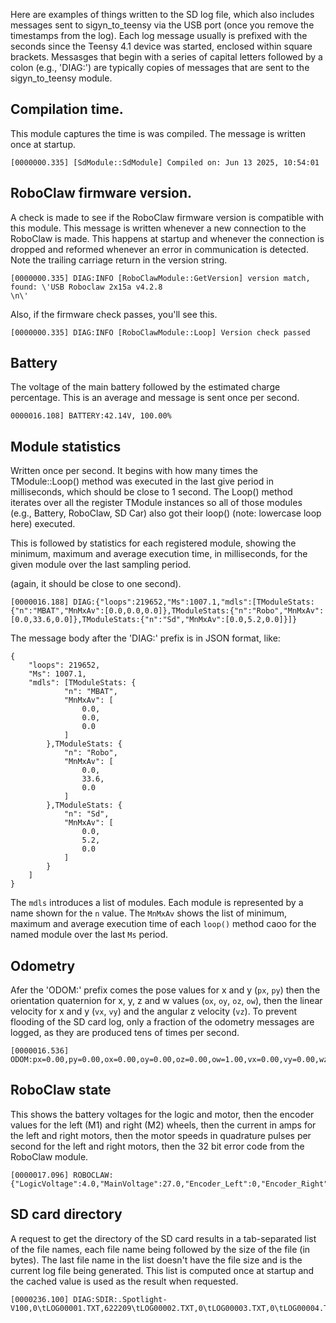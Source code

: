 Here are examples of things written to the SD log file, which also includes
messages sent to sigyn_to_teensy via the USB port (once you remove the timestamps from the log).
Each log message usually is prefixed with the seconds since the Teensy 4.1 device was started, enclosed within square brackets.
Messasges that begin with a series of capital letters followed by a colon (e.g., 'DIAG:') are
typically copies of messages that are sent to the sigyn_to_teensy module.

## Compilation time.
This module captures the time is was compiled. The message is written once at startup.
```code
[0000000.335] [SdModule::SdModule] Compiled on: Jun 13 2025, 10:54:01
```

## RoboClaw firmware version.
A check is made to see if the RoboClaw firmware version is compatible with this module. This message is written whenever a new connection to the RoboClaw is made. 
This happens at startup and whenever the connection is dropped and reformed whenever an error in
communication is detected. Note the trailing carriage return in the version string.
```code
[0000000.335] DIAG:INFO [RoboClawModule::GetVersion] version match, found: \'USB Roboclaw 2x15a v4.2.8
\n\'
```

Also, if the firmware check passes, you'll see this.
```code
[0000000.335] DIAG:INFO [RoboClawModule::Loop] Version check passed
```

## Battery
The voltage of the main battery followed by the estimated charge percentage. 
This is an average and message is sent once per second.
```code
0000016.108] BATTERY:42.14V, 100.00%
```

## Module statistics
Written once per second. It begins with how many times the TModule::Loop() method was executed in the
last give period in milliseconds, which should be close to 1 second. The Loop() method iterates over all the register TModule instances so all of those
modules (e.g., Battery, RoboClaw, SD Car) also got their loop() (note: lowercase loop here) executed.

This is followed by statistics for each registered module, showing the minimum, maximum and average
execution time, in milliseconds, for the given module over the last sampling period.

(again, it should be close to one second).
```code
[0000016.188] DIAG:{"loops":219652,"Ms":1007.1,"mdls":[TModuleStats:{"n":"MBAT","MnMxAv":[0.0,0.0,0.0]},TModuleStats:{"n":"Robo","MnMxAv":[0.0,33.6,0.0]},TModuleStats:{"n":"Sd","MnMxAv":[0.0,5.2,0.0]}]}
```

The message body after the 'DIAG:' prefix is in JSON format, like:
```code
{
    "loops": 219652,
    "Ms": 1007.1,
    "mdls": [TModuleStats: {
            "n": "MBAT",
            "MnMxAv": [
                0.0,
                0.0,
                0.0
            ]
        },TModuleStats: {
            "n": "Robo",
            "MnMxAv": [
                0.0,
                33.6,
                0.0
            ]
        },TModuleStats: {
            "n": "Sd",
            "MnMxAv": [
                0.0,
                5.2,
                0.0
            ]
        }
    ]
}
```

The `mdls` introduces a list of modules.
Each module is represented by a name shown for the `n` value.
The `MnMxAv` shows the list of minimum, maximum and average execution time of each `loop()` method caoo
for the named module over the last `Ms` period.

## Odometry
Afer the 'ODOM:' prefix comes the pose values for x and y (`px`, `py`) then the orientation quaternion for x, y, z and w values (`ox`, `oy`, `oz`, `ow`), then the linear velocity for x and y (`vx`, `vy`) and the angular z velocity (`vz`). To prevent flooding of the SD card log, only a fraction of the odometry messages are logged, as they are produced tens of times per second.
```code
[0000016.536] ODOM:px=0.00,py=0.00,ox=0.00,oy=0.00,oz=0.00,ow=1.00,vx=0.00,vy=0.00,wz=0.00
```

## RoboClaw state
This shows the battery voltages for the logic and motor, then the encoder values for the left (M1) and right (M2) wheels, then the current in amps for the left and right motors, then the motor speeds in quadrature pulses per second for the left and right motors, then the 32 bit error code from the RoboClaw module.
```code
[0000017.096] ROBOCLAW:{"LogicVoltage":4.0,"MainVoltage":27.0,"Encoder_Left":0,"Encoder_Right":0,"LeftMotorCurrent":-0.760,"RightMotorCurrent":-0.660,"LeftMotorSpeed":0,"RightMotorSpeed":0,"Error":0}
```

## SD card directory
A request to get the directory of the SD card results in a tab-separated list of the file names, each file name being followed by the size of the file (in bytes). The last file name in the list doesn't have the file size and is the current log file being generated. This list is computed once at startup and the cached value is used as the result when requested.
```code
[0000236.100] DIAG:SDIR:.Spotlight-V100,0\tLOG00001.TXT,622209\tLOG00002.TXT,0\tLOG00003.TXT,0\tLOG00004.TXT,163489\t.Trashes,0\t.fseventsd,0\tLOG00005.TXT
```

